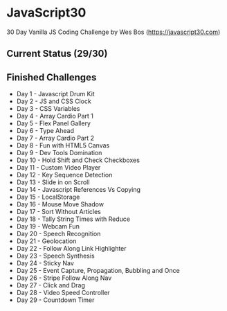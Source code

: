 # JavaScript30
30 Day Vanilla JS Coding Challenge by Wes Bos (https://javascript30.com)

## Current Status (29/30)
## Finished Challenges
* Day 1 - Javascript Drum Kit
* Day 2 - JS and CSS Clock
* Day 3 - CSS Variables
* Day 4 - Array Cardio Part 1
* Day 5 - Flex Panel Gallery
* Day 6 - Type Ahead
* Day 7 - Array Cardio Part 2
* Day 8 - Fun with HTML5 Canvas
* Day 9 - Dev Tools Domination
* Day 10 - Hold Shift and Check Checkboxes
* Day 11 - Custom Video Player
* Day 12 - Key Sequence Detection
* Day 13 - Slide in on Scroll
* Day 14 - Javascript References Vs Copying
* Day 15 - LocalStorage
* Day 16 - Mouse Move Shadow
* Day 17 - Sort Without Articles
* Day 18 - Tally String Times with Reduce
* Day 19 - Webcam Fun
* Day 20 - Speech Recognition
* Day 21 - Geolocation 
* Day 22 - Follow Along Link Highlighter
* Day 23 - Speech Synthesis
* Day 24 - Sticky Nav
* Day 25 - Event Capture, Propagation, Bubbling and Once
* Day 26 - Stripe Follow Along Nav
* Day 27 - Click and Drag
* Day 28 - Video Speed Controller
* Day 29 - Countdown Timer
